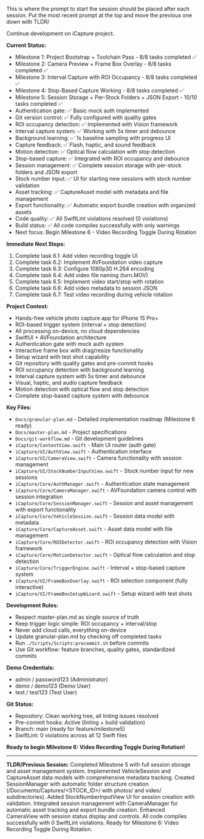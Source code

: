 This is where the prompt to start the session should be placed after each session. Put the most recent prompt at the top and move the previous one down with TLDR/

Continue development on iCapture project.

**Current Status:**
- Milestone 1: Project Bootstrap + Toolchain Pass - 8/8 tasks completed ✅
- Milestone 2: Camera Preview + Frame Box Overlay - 8/8 tasks completed ✅
- Milestone 3: Interval Capture with ROI Occupancy - 8/8 tasks completed ✅
- Milestone 4: Stop-Based Capture Working - 8/8 tasks completed ✅
- Milestone 5: Session Storage + Per-Stock Folders + JSON Export - 10/10 tasks completed ✅
- Authentication gate: ✅ Basic mock auth implemented
- Git version control: ✅ Fully configured with quality gates
- ROI occupancy detection: ✅ Implemented with Vision framework
- Interval capture system: ✅ Working with 5s timer and debounce
- Background learning: ✅ 1s baseline sampling with progress UI
- Capture feedback: ✅ Flash, haptic, and sound feedback
- Motion detection: ✅ Optical flow calculation with stop detection
- Stop-based capture: ✅ Integrated with ROI occupancy and debounce
- Session management: ✅ Complete session storage with per-stock folders and JSON export
- Stock number input: ✅ UI for starting new sessions with stock number validation
- Asset tracking: ✅ CaptureAsset model with metadata and file management
- Export functionality: ✅ Automatic export bundle creation with organized assets
- Code quality: ✅ All SwiftLint violations resolved (0 violations)
- Build status: ✅ All code compiles successfully with only warnings
- Next focus: Begin Milestone 6 - Video Recording Toggle During Rotation

**Immediate Next Steps:**
1. Complete task 6.1: Add video recording toggle UI
2. Complete task 6.2: Implement AVFoundation video capture
3. Complete task 6.3: Configure 1080p30 H.264 encoding
4. Complete task 6.4: Add video file naming (turn.MOV)
5. Complete task 6.5: Implement video start/stop with rotation
6. Complete task 6.6: Add video metadata to session JSON
7. Complete task 6.7: Test video recording during vehicle rotation

**Project Context:**
- Hands-free vehicle photo capture app for iPhone 15 Pro+
- ROI-based trigger system (interval + stop detection)
- All processing on-device, no cloud dependencies
- SwiftUI + AVFoundation architecture
- Authentication gate with mock auth system
- Interactive frame box with drag/resize functionality
- Setup wizard with test shot capability
- Git repository with quality gates and pre-commit hooks
- ROI occupancy detection with background learning
- Interval capture system with 5s timer and debounce
- Visual, haptic, and audio capture feedback
- Motion detection with optical flow and stop detection
- Complete stop-based capture system with debounce

**Key Files:**
- `Docs/granular-plan.md` - Detailed implementation roadmap (Milestone 6 ready)
- `Docs/master-plan.md` - Project specifications
- `Docs/git-workflow.md` - Git development guidelines
- `iCapture/ContentView.swift` - Main UI router (auth gate)
- `iCapture/UI/AuthView.swift` - Authentication interface
- `iCapture/UI/CameraView.swift` - Camera functionality with session management
- `iCapture/UI/StockNumberInputView.swift` - Stock number input for new sessions
- `iCapture/Core/AuthManager.swift` - Authentication state management
- `iCapture/Core/CameraManager.swift` - AVFoundation camera control with session integration
- `iCapture/Core/SessionManager.swift` - Session and asset management with export functionality
- `iCapture/Core/VehicleSession.swift` - Session data model with metadata
- `iCapture/Core/CaptureAsset.swift` - Asset data model with file management
- `iCapture/Core/ROIDetector.swift` - ROI occupancy detection with Vision framework
- `iCapture/Core/MotionDetector.swift` - Optical flow calculation and stop detection
- `iCapture/Core/TriggerEngine.swift` - Interval + stop-based capture system
- `iCapture/UI/FrameBoxOverlay.swift` - ROI selection component (fully interactive)
- `iCapture/UI/FrameBoxSetupWizard.swift` - Setup wizard with test shots

**Development Rules:**
- Respect master-plan.md as single source of truth
- Keep trigger logic simple: ROI occupancy + interval/stop
- Never add cloud calls, everything on-device
- Update granular-plan.md by checking off completed tasks
- Run `./Scripts/Scripts:precommit.sh` before commits
- Use Git workflow: feature branches, quality gates, standardized commits

**Demo Credentials:**
- admin / password123 (Administrator)
- demo / demo123 (Demo User)
- test / test123 (Test User)

**Git Status:**
- Repository: Clean working tree, all linting issues resolved
- Pre-commit hooks: Active (linting + build validation)
- Branch: main (ready for feature/milestone5)
- SwiftLint: 0 violations across all 12 Swift files

**Ready to begin Milestone 6: Video Recording Toggle During Rotation!**

---

**TLDR/Previous Session:**
Completed Milestone 5 with full session storage and asset management system. Implemented VehicleSession and CaptureAsset data models with comprehensive metadata tracking. Created SessionManager with automatic folder structure creation (/Documents/Captures/<STOCK_ID>/ with photos/ and video/ subdirectories). Added StockNumberInputView UI for session creation with validation. Integrated session management with CameraManager for automatic asset tracking and export bundle creation. Enhanced CameraView with session status display and controls. All code compiles successfully with 0 SwiftLint violations. Ready for Milestone 6: Video Recording Toggle During Rotation.